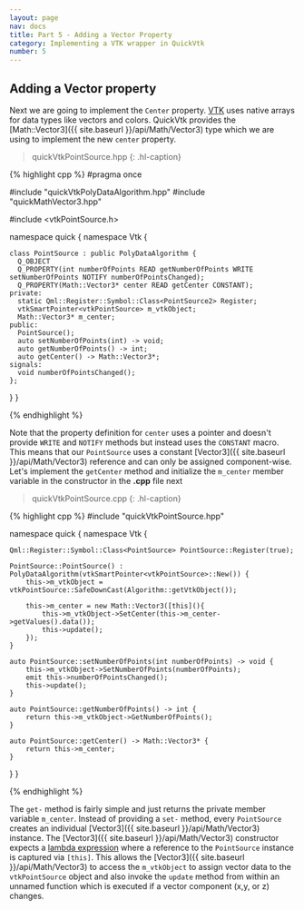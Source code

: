 ```yaml
---
layout: page
nav: docs
title: Part 5 - Adding a Vector Property
category: Implementing a VTK wrapper in QuickVtk
number: 5
---
```

## Adding a Vector property
Next we are going to implement the `Center` property. [VTK](https://vtk.org/) uses native arrays for data types like vectors and colors. QuickVtk provides the [Math::Vector3]({{ site.baseurl }}/api/Math/Vector3) type which we are using to implement the new `center` property.

>quickVtkPointSource.hpp
{: .hl-caption}

{% highlight cpp %}
#pragma once

#include "quickVtkPolyDataAlgorithm.hpp"
#include "quickMathVector3.hpp"

#include <vtkPointSource.h>

namespace quick {
  namespace Vtk {

    class PointSource : public PolyDataAlgorithm {
      Q_OBJECT
      Q_PROPERTY(int numberOfPoints READ getNumberOfPoints WRITE setNumberOfPoints NOTIFY numberOfPointsChanged);
      Q_PROPERTY(Math::Vector3* center READ getCenter CONSTANT);
    private:
      static Qml::Register::Symbol::Class<PointSource2> Register;
      vtkSmartPointer<vtkPointSource> m_vtkObject;
      Math::Vector3* m_center;
    public:
      PointSource();
      auto setNumberOfPoints(int) -> void;
      auto getNumberOfPoints() -> int;
      auto getCenter() -> Math::Vector3*;
    signals:
      void numberOfPointsChanged();
    };
  }
}

{% endhighlight %}

Note that the property definition for `center` uses a pointer and doesn't provide `WRITE` and `NOTIFY` methods but instead uses the `CONSTANT` macro. This means that our `PointSource` uses a constant [Vector3]({{ site.baseurl }}/api/Math/Vector3) reference and can only be assigned component-wise. Let's implement the `getCenter` method and initialize the `m_center` member variable in the constructor in the **.cpp** file next

>quickVtkPointSource.cpp
{: .hl-caption}

{% highlight cpp %}
#include "quickVtkPointSource.hpp"

namespace quick {
  namespace Vtk {

    Qml::Register::Symbol::Class<PointSource> PointSource::Register(true);

    PointSource::PointSource() : PolyDataAlgorithm(vtkSmartPointer<vtkPointSource>::New()) {
        this->m_vtkObject = vtkPointSource::SafeDownCast(Algorithm::getVtkObject());

        this->m_center = new Math::Vector3([this](){
            this->m_vtkObject->SetCenter(this->m_center->getValues().data());
            this->update();
        });
    }

    auto PointSource::setNumberOfPoints(int numberOfPoints) -> void {
        this->m_vtkObject->SetNumberOfPoints(numberOfPoints);
        emit this->numberOfPointsChanged();
        this->update();
    }

    auto PointSource::getNumberOfPoints() -> int {
        return this->m_vtkObject->GetNumberOfPoints();
    }

    auto PointSource::getCenter() -> Math::Vector3* {
        return this->m_center;
    }
  }
}

{% endhighlight %}

The `get-` method is fairly simple and just returns the private member variable `m_center`. Instead of providing a `set-` method, every `PointSource` creates an individual [Vector3]({{ site.baseurl }}/api/Math/Vector3) instance. The [Vector3]({{ site.baseurl }}/api/Math/Vector3) constructor expects a [lambda expression](https://en.cppreference.com/w/cpp/language/lambda) where a reference to the `PointSource` instance is captured via `[this]`. This allows the [Vector3]({{ site.baseurl }}/api/Math/Vector3) to access the `m_vtkObject` to assign vector data to the `vtkPointSource` object and also invoke the `update` method from within an unnamed function which is executed if a vector component (x,y, or z) changes.
